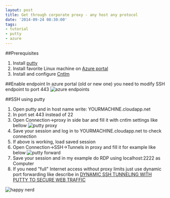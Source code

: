 ```yaml
---
layout: post
title: Get through corporate proxy - any host any protocol
date: '2014-09-24 08:30:00'
tags:
- tutorial
- putty
- azure
---
```


##Prerequisites

1. Install [putty](http://www.putty.org/)
2. Install favorite Linux machine on [Azure portal](https://portal.azure.com/)
3. Install and configure [Cntlm](http://cntlm.sourceforge.net/)

##Enable endpoint
In azure portal (old or new one) you need to modify SSH endpoint to port 443
![azure endpoints](http://res.cloudinary.com/piotrstapp/image/upload/c_scale,w_640/v1411544922/azure-endpoint_ecggjb.png)

##SSH using putty

1. Open putty and in host name write: YOURMACHINE.cloudapp.net
2. In port set 443 instead of 22
3. Open Connection->proxy in side bar and fill it with cntlm settings like bellow ![putty proxy ](http://res.cloudinary.com/piotrstapp/image/upload/v1411545783/putty-proxy_qwsw87.png)
4. Save your session and log in to YOURMACHINE.cloudapp.net to check connection
5. If above is working, load saved session
6. Open Connection->SSH->Tunnels in proxy and fill it for example like below ![putty forward ](http://res.cloudinary.com/piotrstapp/image/upload/v1411546203/putty-forward_in21bs.png)
7. Save your session and in my example do RDP using localhost:2222 as Computer
8. If you need "full" Internet access without proxy limits just use dynamic port forwarding like describe in [DYNAMIC SSH TUNNELING WITH PUTTY TO SECURE WEB TRAFFIC](http://blog.buttewifi.com/2010/01/dynamic-ssh-tunneling-with-putty-to-secure-web-traffic/)


![happy nerd](http://res.cloudinary.com/piotrstapp/image/upload/v1411547329/putty_azure_nerd_uef15n.png)